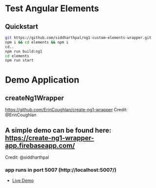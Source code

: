 # Test Angular Elements
## Quickstart

```sh
git https://github.com/siddharthpal/ng1-custom-elements-wrapper.git
npm i && cd elements && npm i
cd..
npm run build:ng1
cd elements
npm run start
```


# Demo Application
## createNg1Wrapper
https://github.com/ErinCoughlan/create-ng1-wrapper
Credit: @ErinCoughlan

## A simple demo can be found here: https://create-ng1-wrapper-app.firebaseapp.com/
Credit: @siddharthpal
### app runs in  port 5007 (http://localhost:5007/)
- [Live Demo](https://create-ng1-wrapper-app.firebaseapp.com/)
